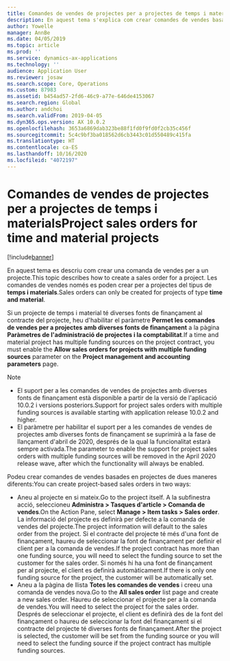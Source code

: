 ```yaml
---
title: Comandes de vendes de projectes per a projectes de temps i materials
description: En aquest tema s'explica com crear comandes de vendes basades en projectes per a projectes de temps i materials.
author: Yowelle
manager: AnnBe
ms.date: 04/05/2019
ms.topic: article
ms.prod: ''
ms.service: dynamics-ax-applications
ms.technology: ''
audience: Application User
ms.reviewer: josaw
ms.search.scope: Core, Operations
ms.custom: 87983
ms.assetid: b454ad57-2fd6-46c9-a77e-646de4153067
ms.search.region: Global
ms.author: andchoi
ms.search.validFrom: 2019-04-05
ms.dyn365.ops.version: AX 10.0.2
ms.openlocfilehash: 3653a6869dab323be88f1fd0f9fd0f2cb35c456f
ms.sourcegitcommit: 5c4c9bf3ba018562d6cb3443c01d550489c415fa
ms.translationtype: HT
ms.contentlocale: ca-ES
ms.lasthandoff: 10/16/2020
ms.locfileid: "4072197"
---
```

# <a name="project-sales-orders-for-time-and-material-projects"></a><span data-ttu-id="4bb27-103">Comandes de vendes de projectes per a projectes de temps i materials</span><span class="sxs-lookup"><span data-stu-id="4bb27-103">Project sales orders for time and material projects</span></span>

[!include[banner](../includes/banner.md)]

<span data-ttu-id="4bb27-104">En aquest tema es descriu com crear una comanda de vendes per a un projecte.</span><span class="sxs-lookup"><span data-stu-id="4bb27-104">This topic describes how to create a sales order for a project.</span></span> <span data-ttu-id="4bb27-105">Les comandes de vendes només es poden crear per a projectes del tipus de **temps i materials**.</span><span class="sxs-lookup"><span data-stu-id="4bb27-105">Sales orders can only be created for projects of type **time and material**.</span></span>

<span data-ttu-id="4bb27-106">Si un projecte de temps i material té diverses fonts de finançament al contracte del projecte, heu d'habilitar el paràmetre **Permet les comandes de vendes per a projectes amb diverses fonts de finançament** a la pàgina **Paràmetres de l'administració de projectes i la comptabilitat**.</span><span class="sxs-lookup"><span data-stu-id="4bb27-106">If a time and material project has multiple funding sources on the project contract, you must enable the **Allow sales orders for projects with multiple funding sources** parameter on the **Project management and accounting parameters** page.</span></span> 

> [!NOTE]
> - <span data-ttu-id="4bb27-107">El suport per a les comandes de vendes de projectes amb diverses fonts de finançament està disponible a partir de la versió de l'aplicació 10.0.2 i versions posteriors.</span><span class="sxs-lookup"><span data-stu-id="4bb27-107">Support for project sales orders with multiple funding sources is available starting with application release 10.0.2 and higher.</span></span>
> - <span data-ttu-id="4bb27-108">El paràmetre per habilitar el suport per a les comandes de vendes de projectes amb diverses fonts de finançament se suprimirà a la fase de llançament d'abril de 2020, després de la qual la funcionalitat estarà sempre activada.</span><span class="sxs-lookup"><span data-stu-id="4bb27-108">The parameter to enable the support for project sales orders with multiple funding sources will be removed in the April 2020 release wave, after which the functionality will always be enabled.</span></span>

<span data-ttu-id="4bb27-109">Podeu crear comandes de vendes basades en projectes de dues maneres diferents:</span><span class="sxs-lookup"><span data-stu-id="4bb27-109">You can create project-based sales orders in two ways:</span></span>

- <span data-ttu-id="4bb27-110">Aneu al projecte en si mateix.</span><span class="sxs-lookup"><span data-stu-id="4bb27-110">Go to the project itself.</span></span> <span data-ttu-id="4bb27-111">A la subfinestra acció, seleccioneu **Administra > Tasques d'article > Comanda de vendes**.</span><span class="sxs-lookup"><span data-stu-id="4bb27-111">On the Action Pane, select **Manage > Item tasks > Sales order**.</span></span> <span data-ttu-id="4bb27-112">La informació del projecte es definirà per defecte a la comanda de vendes del projecte.</span><span class="sxs-lookup"><span data-stu-id="4bb27-112">The project information will default to the sales order from the project.</span></span> <span data-ttu-id="4bb27-113">Si el contracte del projecte té més d'una font de finançament, haureu de seleccionar la font de finançament per definir el client per a la comanda de vendes.</span><span class="sxs-lookup"><span data-stu-id="4bb27-113">If the project contract has more than one funding source, you will need to select the funding source to set the customer for the sales order.</span></span> <span data-ttu-id="4bb27-114">Si només hi ha una font de finançament per al projecte, el client es definirà automàticament.</span><span class="sxs-lookup"><span data-stu-id="4bb27-114">If there is only one funding source for the project, the customer will be automatically set.</span></span>
- <span data-ttu-id="4bb27-115">Aneu a la pàgina de llista **Totes les comandes de vendes** i creeu una comanda de vendes nova.</span><span class="sxs-lookup"><span data-stu-id="4bb27-115">Go to the **All sales order** list page and create a new sales order.</span></span> <span data-ttu-id="4bb27-116">Haureu de seleccionar el projecte per a la comanda de vendes.</span><span class="sxs-lookup"><span data-stu-id="4bb27-116">You will need to select the project for the sales order.</span></span> <span data-ttu-id="4bb27-117">Després de seleccionar el projecte, el client es definirà des de la font del finançament o haureu de seleccionar la font del finançament si el contracte del projecte té diverses fonts de finançament.</span><span class="sxs-lookup"><span data-stu-id="4bb27-117">After the project is selected, the customer will be set from the funding source or you will need to select the funding source if the project contract has multiple funding sources.</span></span>

